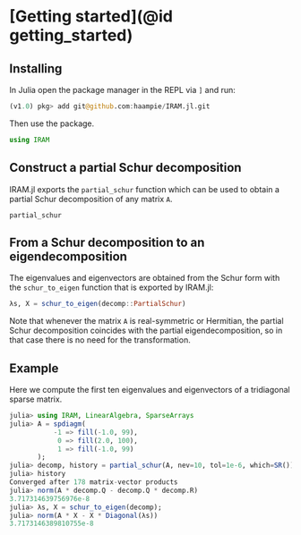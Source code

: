 # [Getting started](@id getting_started)

## Installing

In Julia open the package manager in the REPL via `]` and run:

```julia
(v1.0) pkg> add git@github.com:haampie/IRAM.jl.git
```

Then use the package.

```julia
using IRAM
```

## Construct a partial Schur decomposition

IRAM.jl exports the `partial_schur` function which can be used to obtain a 
partial Schur decomposition of any matrix `A`.

```@docs
partial_schur
```

## From a Schur decomposition to an eigendecomposition
The eigenvalues and eigenvectors are obtained from the Schur form with the 
`schur_to_eigen` function that is exported by IRAM.jl:

```julia
λs, X = schur_to_eigen(decomp::PartialSchur)
```

Note that whenever the matrix `A` is real-symmetric or Hermitian, the partial 
Schur decomposition coincides with the partial eigendecomposition, so in that 
case there is no need for the transformation.

## Example

Here we compute the first ten eigenvalues and eigenvectors of a tridiagonal
sparse matrix.

```julia
julia> using IRAM, LinearAlgebra, SparseArrays
julia> A = spdiagm(
           -1 => fill(-1.0, 99),
            0 => fill(2.0, 100), 
            1 => fill(-1.0, 99)
       );
julia> decomp, history = partial_schur(A, nev=10, tol=1e-6, which=SR());
julia> history
Converged after 178 matrix-vector products
julia> norm(A * decomp.Q - decomp.Q * decomp.R)
3.717314639756976e-8
julia> λs, X = schur_to_eigen(decomp);
julia> norm(A * X - X * Diagonal(λs))
3.7173146389810755e-8
```
